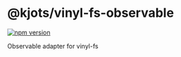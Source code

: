 # @kjots/vinyl-fs-observable

[![npm version](https://badge.fury.io/js/%40kjots%2Fvinyl-fs-observable.svg)](https://www.npmjs.com/package/@kjots/vinyl-fs-observable)

Observable adapter for vinyl-fs
